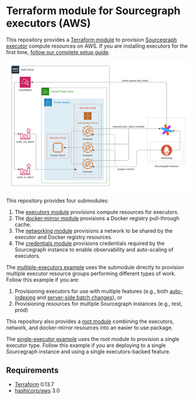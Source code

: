 # Terraform module for Sourcegraph executors (AWS)

This repository provides a [Terraform module](https://learn.hashicorp.com/tutorials/terraform/module-use?in=terraform/modules) to provision [Sourcegraph executor](https://docs.sourcegraph.com/admin/executors) compute resources on AWS. If you are installing executors for the first time, [follow our complete setup guide](https://docs.sourcegraph.com/admin/deploy_executors).

![Infrastructure overview](https://raw.githubusercontent.com/sourcegraph/terraform-aws-executors/master/images/infrastructure.png)

This repository provides four submodules:

1. The [executors module](https://registry.terraform.io/modules/sourcegraph/executors/aws/0.0.21/submodules/executors) provisions compute resources for executors.
1. The [docker-mirror module](https://registry.terraform.io/modules/sourcegraph/executors/aws/0.0.21/submodules/docker-mirror) provisions a Docker registry pull-through cache.
1. The [networking module](https://registry.terraform.io/modules/sourcegraph/executors/aws/0.0.21/submodules/networking) provisions a network to be shared by the executor and Docker registry resources.
1. The [credentials module](https://registry.terraform.io/modules/sourcegraph/executors/aws/0.0.21/submodules/credentials) provisions credentials required by the Sourcegraph instance to enable observability and auto-scaling of executors.

The [multiple-executors example](https://github.com/sourcegraph/terraform-aws-executors/blob/v0.0.21/examples/multiple-executors) uses the submodule directly to provision multiple executor resource groups performing different types of work. Follow this example if you are:

1. Provisioning executors for use with multiple features (e.g., both [auto-indexing](https://docs.sourcegraph.com/code_intelligence/explanations/auto_indexing) and [server-side batch changes](https://docs.sourcegraph.com/batch_changes/explanations/server_side)), or
1. Provisioning resources for multiple Sourcegraph instances (e.g., test, prod)

This repository also provides a [root module](https://registry.terraform.io/modules/sourcegraph/executors/aws/0.0.21) combining the executors, network, and docker-mirror resources into an easier to use package.

The [single-executor example](https://github.com/sourcegraph/terraform-aws-executors/blob/v0.0.21/examples/single-executor) uses the root module to provision a single executor type. Follow this example if you are deploying to a single Sourcegraph instance and using a single executors-backed feature.

## Requirements

- [Terraform](https://www.terraform.io/) 0.13.7
- [hashicorp/aws](https://registry.terraform.io/providers/hashicorp/aws/3.0.0) 3.0
